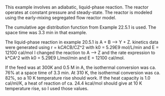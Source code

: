 This example involves an adiabatic, liquid-phase reaction. The reactor operates at constant pressure and steady-state. The reactor is modeled using the early-mixing segregated flow reactor model. 

The cumulative age distribution function from Example 22.5.1 is used. The space time was 3.3 min in that example.

The liquid-phase reaction in example 20.5.1 is A + B --> Y + Z. kinetics data were generated using r = k*CA*CB/CZ^2 with k0 = 5.29E9 mol/L/min and E = 12100 cal/mol
I changed the reaction to A --> Z and the rate expression to k*CA^2 with k0 = 5.29E9 L/mol/min and E = 12100 cal/mol.

If the feed was at 300K and 0.5 M in A, the isothermal conversion was ca. 76% at a space time of 3.3 min. At 310 K, the isothermal conversion was ca. 82%, so a 10 K temperature rise should work. If the heat capacity is 1.0 cal/ml/K, a heat of reaction of ca. 24.4 kcal/mol should give at 10 K temperature rise, so I used those values.

